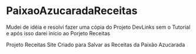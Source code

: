 # PaixaoAzucaradaReceitas

Mudei de idéia e resolvi fazer uma cópia do Projeto DevLinks sem o Tutorial e após isso darei início ao Porjeto Receitas

Projeto Receitas
Site Criado para Salvar as Receitas da Paixão Azucarada